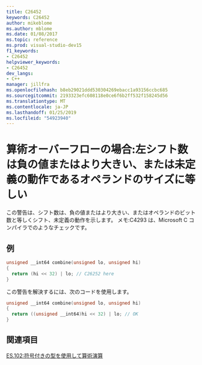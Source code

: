 ```yaml
---
title: C26452
keywords: C26452
author: mikeblome
ms.author: mblome
ms.date: 01/08/2017
ms.topic: reference
ms.prod: visual-studio-dev15
f1_keywords:
- C26452
helpviewer_keywords:
- C26452
dev_langs:
- C++
manager: jillfra
ms.openlocfilehash: b8eb29021ddd530304269ebacc1a93156ccbc685
ms.sourcegitcommit: 2193323efc608118e0ce6f6b2ff532f158245d56
ms.translationtype: MT
ms.contentlocale: ja-JP
ms.lasthandoff: 01/25/2019
ms.locfileid: "54923940"
---
```

# <a name="arithmetic-overflow-left-shift-count-is-negative-or-greater-than-or-equal-to-the-operand-size-which-is-undefined-behavior"></a>算術オーバーフローの場合:左シフト数は負の値またはより大きい、または未定義の動作であるオペランドのサイズに等しい

 この警告は、シフト数は、負の値またはより大きい、またはオペランドのビット数と等しくシフト、未定義の動作を示します。
メモ:C4293 は、Microsoft C コンパイラでのようなチェックです。

## <a name="example"></a>例

```cpp
unsigned __int64 combine(unsigned lo, unsigned hi)
{
  return (hi << 32) | lo; // C26252 here
}
```
 この警告を解決するには、次のコードを使用します。

```cpp
unsigned __int64 combine(unsigned lo, unsigned hi)
{
  return ((unsigned __int64)hi << 32) | lo; // OK
}
```

## <a name="see-also"></a>関連項目
[ES.102:符号付きの型を使用して算術演算](https://github.com/isocpp/CppCoreGuidelines/blob/master/CppCoreGuidelines.md#Res-unsigned)
